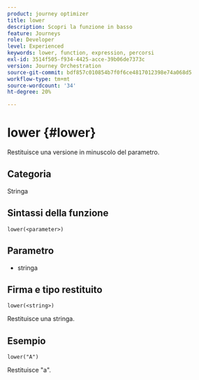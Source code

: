 ```yaml
---
product: journey optimizer
title: lower
description: Scopri la funzione in basso
feature: Journeys
role: Developer
level: Experienced
keywords: lower, function, expression, percorsi
exl-id: 3514f505-f934-4425-acce-39b06de7373c
version: Journey Orchestration
source-git-commit: bdf857c010854b7f0f6ce4817012398e74a068d5
workflow-type: tm+mt
source-wordcount: '34'
ht-degree: 20%

---
```


# lower {#lower}

Restituisce una versione in minuscolo del parametro.

## Categoria

Stringa

## Sintassi della funzione

`lower(<parameter>)`

## Parametro

* stringa

## Firma e tipo restituito

`lower(<string>)`

Restituisce una stringa.

## Esempio

`lower("A")`

Restituisce &quot;a&quot;.
